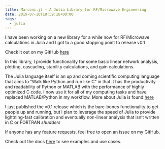 ```yaml
---
title: Marconi.jl – A Julia Library for RF/Microwave Engineering
date: 2019-07-10T18:59:18+00:00
tags:
  - julia
---
```


I have been working on a new library for a while now for RF/Microwave calculations in Julia and I got to a good stopping point to release v0.1
  
Check it out on my GitHub [here][1]

In this library, I provide functionality for some basic linear network analysis, plotting, cascading, stability calculations, and gain calculations.

The Julia language itself is an up and coming scientific computing language that aims to “Walk like Python and run like C” in that it has the productivity and readability of Python or MATLAB with the performance of highly optimized C code. I now use it for all of my computing tasks and have replaced MATLAB/Python in my workflow. More about Julia is found [here](https://julialang.org/>)

I just published the v0.1 release which is the bare-bones functionality to get people up and running, but I plan to leverage the speed of Julia to provide lightning-fast calibration and eventually non-linear analysis that isn’t written in C or FORTRAN *shudders*

If anyone has any feature requests, feel free to open an issue on my GitHub.

Check out the docs [here](https://kiranshila.github.io/Marconi.jl/latest/) to see examples and use cases.

 [1]: https://github.com/kiranshila/Marconi.jl
